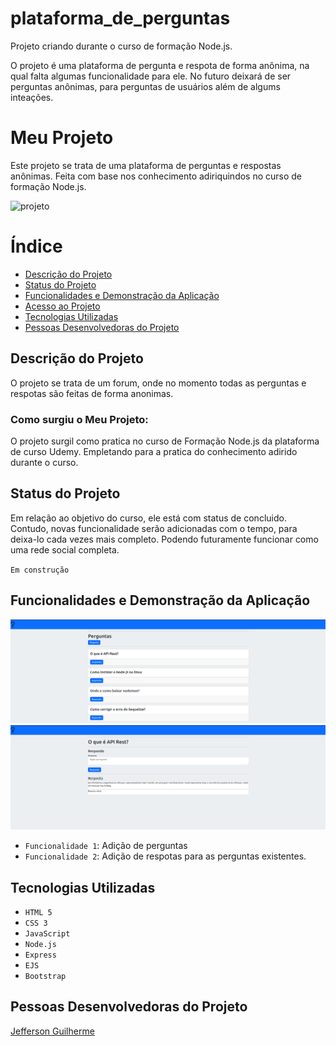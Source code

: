 # plataforma_de_perguntas

Projeto criando durante o curso de formação Node.js.

O projeto é uma plataforma de pergunta e respota de forma anônima, na qual falta algumas funcionalidade para ele. No futuro deixará de ser perguntas anônimas, 
para perguntas de usuários além de algums inteações.

# Meu Projeto

Este projeto se trata de uma plataforma de perguntas e respostas anônimas. Feita com base nos conhecimento adiriquindos no curso de formação Node.js.

![projeto](https://user-images.githubusercontent.com/131220482/235494139-1d4675a9-cca5-4a3a-a926-a2f857d1f434.png)

# Índice

* [Descrição do Projeto](#descrição-do-projeto)
* [Status do Projeto](#status-do-projeto)
* [Funcionalidades e Demonstração da Aplicação](#funcionalidades-e-demonstração-da-aplicação)
* [Acesso ao Projeto](#acesso-ao-projeto)
* [Tecnologias Utilizadas](#tecnologias-utilizadas)
* [Pessoas Desenvolvedoras do Projeto](#pessoas-desenvolvedoras-do-projeto)

## Descrição do Projeto
O projeto se trata de um forum, onde no momento todas as perguntas e respotas são feitas de forma anonimas.

### Como surgiu o Meu Projeto:

O projeto surgil como pratica no curso de Formação Node.js da plataforma de curso Udemy. Empletando para a pratica do conhecimento adirido durante o curso.


## Status do Projeto 

Em relação ao objetivo do curso, ele está com status de concluido. Contudo, novas funcionalidade serão adicionadas com o tempo, para deixa-lo cada vezes
mais completo. Podendo futuramente funcionar como uma rede social completa. 

``Em construção``

## Funcionalidades e Demonstração da Aplicação

![SPA](https://raw.githubusercontent.com/jeffersonguilherme/plataforma_de_perguntas/main/Captura%20de%20tela%20de%202023-09-24%2019-37-14.png)
![SPA](https://raw.githubusercontent.com/jeffersonguilherme/plataforma_de_perguntas/main/Captura%20de%20tela%20de%202023-09-24%2019-43-29.png)



- `Funcionalidade 1`: Adição de perguntas
- `Funcionalidade 2`: Adição de respotas para as perguntas existentes. 



## Tecnologias Utilizadas

- ``HTML 5``
- ``CSS 3``
- ``JavaScript``
- ``Node.js``
- ``Express``
- ``EJS``
- ``Bootstrap``

## Pessoas Desenvolvedoras do Projeto

[Jefferson Guilherme]([https://github.com/TerezaOliveira90](https://github.com/jeffersonguilherme)https://github.com/jeffersonguilherme)
